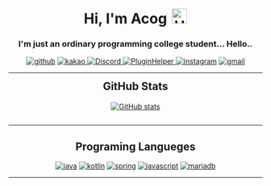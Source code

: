 <ul style="list-style: none;">

</ul>
<div align="center">
<h1>Hi, I'm Acog<img src="https://raw.githubusercontent.com/iampavangandhi/iampavangandhi/master/gifs/Hi.gif" alt="Hi" style="width: 30px;margin-left: 10px;"></h1>

<h3>I'm just an ordinary programming college student... Hello..</h3>

<a href="https://github.com/acogkr" target="_blank"><img src="https://img.shields.io/badge/-Github-black?logo=github&style=flat-square" alt="github"/></a>
<a href="https://qr.kakao.com/talk/.ReiTFSG5aWzUG7AVMWfp3n6Y9g-"><img src="https://img.shields.io/badge/-kakaotalk-white?logo=kakaotalk&style=flat-square" alt="kakao"/>
<a href="https://discordapp.com/users/912599389061652491/"><img src="https://img.shields.io/badge/-Discord-dcfffa?logo=discord&style=flat-square" alt="Discord"/>
<a href="https://github.com/PluginHeleper"><img src="https://img.shields.io/badge/-PluginHelper-FCF9DE?logo=java&logoColor=black&style=flat-square" alt="PluginHelper"/>
<a href="https://www.instagram.com/acog_kr" target="_blank"><img src="https://img.shields.io/badge/-Instagram-pink?logo=instagram&textColor=white&style=flat-square" alt="instagram"/></a>
<a href="mailto:acog.seongmin@gmail.com"><img src="https://img.shields.io/badge/-Gmail-white?logo=gmail&style=flat-square" alt="gmail"/></a><br/>

---

<div align="center">

<h2 style="margin: 5px 10px;">GitHub Stats</h2>
<div style="display: flex; align-items: center; justify-content: center;">

[![GitHub stats](https://github-readme-stats.vercel.app/api?username=acogkr&count_private=true&show_icons=true&hide_border=false)](https://github.com/acogkr)


</div>
</div>

<div align="center">

</div>


------
<div align="center">
<h2>Programing Langueges</h2>

<a href="https://oracle.com/java" target="_blank"><img src="https://img.shields.io/badge/java-white.svg?style=for-the-badge&logo=java&logoColor=ba5139" alt="java"/></a>
<a href="https://kotlinlang.org/" target="_blank"><img src="https://img.shields.io/badge/kotlin-white?logo=kotlin&style=for-the-badge" alt="kotlin"/></a>
<a href="https://spring.io/" target="_blank"><img src="https://img.shields.io/badge/spring.js-white?logo=spring&style=for-the-badge" alt="spring"/></a>
<a href="https://developer.mozilla.org/en-US/docs/Web/JavaScript" target="_blank"><img src="https://img.shields.io/badge/JavaScript-white.svg?style=for-the-badge&logo=javascript&logoColor=#F7DF1E" alt="javascript"/></a>
<a href="https://mariadb.org/" target="_blank"><img src="https://img.shields.io/badge/mariadb-white.svg?style=for-the-badge&logo=mariadb&logoColor=FF2D20" alt="mariadb"/></a>

---
  

